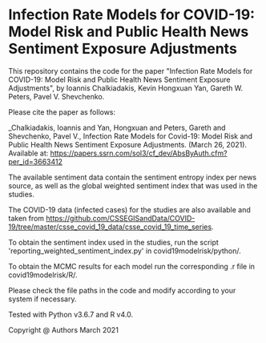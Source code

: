 # Infection Rate Models for COVID-19: Model Risk and Public Health News Sentiment Exposure Adjustments

This repository contains the code for the paper "Infection Rate Models for COVID-19: Model Risk and Public Health News Sentiment Exposure Adjustments", by Ioannis Chalkiadakis, Kevin Hongxuan Yan, Gareth W. Peters, Pavel V. Shevchenko.

Please cite the paper as follows:

_Chalkiadakis, Ioannis and Yan, Hongxuan and Peters, Gareth and Shevchenko, Pavel V., Infection Rate Models for Covid-19: Model Risk and Public Health News Sentiment Exposure Adjustments. (March 26, 2021). Available at: https://papers.ssrn.com/sol3/cf_dev/AbsByAuth.cfm?per_id=3663412


The available sentiment data contain the sentiment entropy index per news source, as well as the global weighted sentiment index that was used in the studies.

The COVID-19 data (infected cases) for the studies are also available and taken from https://github.com/CSSEGISandData/COVID-19/tree/master/csse_covid_19_data/csse_covid_19_time_series.

To obtain the sentiment index used in the studies, run the script 'reporting_weighted_sentiment_index.py' in covid19modelrisk/python/.

To obtain the MCMC results for each model run the corresponding .r file in covid19modelrisk/R/.

Please check the file paths in the code and modify according to your system if necessary.

Tested with Python v3.6.7 and R v4.0.








Copyright @ Authors March 2021

